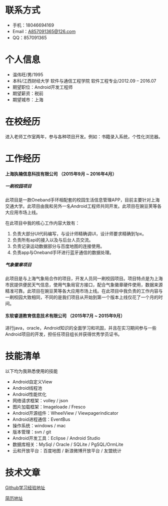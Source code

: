 # 联系方式
* 手机：18046694169
* Email：A857091365@126.com
* QQ：857091365

# 个人信息
* 温伟旺/男/1995
* 本科/江西财经大学  软件与通信工程学院  软件工程专业/2012.09 – 2016.07
* 期望职位：Android开发工程师
* 期望薪资：税前
* 期望城市：上海

# 在校经历
进入老师工作室两年，参与各种项目开发。例如：书籍录入系统，个性化浏览器。

# 工作经历

#### 上海执楠信息科技有限公司  （2015年9月 ~ 2016年4月）

##### 一刷校园项目
此项目是一款Oneband手环相配套的校园生活信息管理APP，目前主要针对上海交通大学。此项目由我和另外一名Android工程师共同开发。此项目在豌豆荚等各大应用市场上线。

在此项目中我的核心工作内容大致有：

1. 负责大部分UI代码编写，与设计师精确调UI，设计师要求精确到1px。
2. 负责所有api的接入以及与后台人员交流。
3. 负责记录运动数据部分与百度地图的连接使用。
4. 负责app与Oneband手环进行蓝牙通信的数据处理。

##### 气象徽章项目
此项目是与上海气象局合作的项目，开发人员同一刷校园项目。项目特点是为上海市民提供便民天气信息，使用气象局官方接口，配合气象徽章硬件使用，数据来源精准可靠。此项目在豌豆荚等各大应用市场上线。在此项目中我负责的工作内容与一刷校园大致相同，不同的是我们项目从开始到第一个版本上线仅花了一个月的时间。

#### 东软睿道教育信息技术有限公司 （2015年7月 ~ 2015年9月）
进行java，oracle，Android知识的全面学习和巩固，并且在实习期间参与一些Android项目的开发，担任任项目组长并获得优秀学员证书。

# 技能清单
以下均为我熟悉使用的技能

* Android自定义View
* Android线程池
* Android性能优化
* 网络请求框架：volley / json
* 图片加载框架：Imageloade / Fresco
* Android开源组件：WheelView / Viewpagerindicator
* Android进程通信：EventBus
* 操作系统：windows / mac
* 版本管理：svn / git
* Android开发工具：Eclipse / Android Studio
* 数据库相关：MySql / Oracle / SQLite / PgSQL/OrmLite
* 云和开放平台：百度地图 / 新浪微博开放平台 / 友盟统计

# 技术文章
 [Github学习经验地址](https://github.com/a857091365/weiwangblog/blob/master/README.md)

 [简历地址](https://github.com/a857091365/CV/blob/master/README.md)



